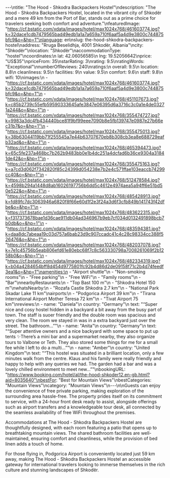 ---\ntitle: "The Hood - Shkodra Backpackers Hostel"\ndescription: "The Hood - Shkodra Backpackers Hostel, located in the vibrant city of Shkodër and a mere 49 km from the Port of Bar, stands out as a prime choice for travelers seeking both comfort and adventure."\nfeaturedImage: "https://cf.bstatic.com/xdata/images/hotel/max1024x768/461603774.jpg?k=32dace1cdb7479565bad49edb1a1a7a659a710f6aaf5a4d9e3800c744875bfc9&o=&hp=1"\nlanguage: en\nslug: the-hood-shkodra-backpackers-hostel\naddress: "Rruga Beselidhja, 4001 Shkodër, Albania"\ncity: "Shkodër"\nlocation: "Shkodër"\naccommodationType: "hostel"\ncoordinates:\n  lat: 42.06056585\n  lng: 19.52056642\nprice: "US$35"\npriceFrom: 35\nstarRating: 3\nrating: 9.5\nratingWords: "Exceptional"\nnumberOfReviews: 240\nratings:\n  overall: 9.5\n  location: 8.8\n  cleanliness: 9.5\n  facilities: 9\n  value: 9.5\n  comfort: 9.6\n  staff: 9.8\n  wifi: 10\nimages:\n  - "https://cf.bstatic.com/xdata/images/hotel/max1024x768/461603774.jpg?k=32dace1cdb7479565bad49edb1a1a7a659a710f6aaf5a4d9e3800c744875bfc9&o=&hp=1"\n  - "https://cf.bstatic.com/xdata/images/hotel/max1024x768/451107673.jpg?k=c85b2739c55efb59590333645afe3847e06395d6a3716c3c0a1e4de03271a244&o=&hp=1"\n  - "https://cf.bstatic.com/xdata/images/hotel/max1024x768/355474727.jpg?k=9983a3dc4fb434440bce81f9bf99eee7090b8e5fb139747e0987e27b66ec31b7&o=&hp=1"\n  - "https://cf.bstatic.com/xdata/images/hotel/max1024x768/355475013.jpg?k=38b63044119bb71f255545a7e44b63707670eb8b308cb3ea8e688729eafb32ad&o=&hp=1"\n  - "https://cf.bstatic.com/xdata/images/hotel/max1024x768/465394473.jpg?k=65c5fe237a468bc7b262b9483bb0e1b4dc251a4dcfad6b36ce9304a31841de42&o=&hp=1"\n  - "https://cf.bstatic.com/xdata/images/hotel/max1024x768/355475163.jpg?k=a7cd3d062f7342820f85c24399d054238e7b2e4c571ffae103eaccb74299cc40&o=&hp=1"\n  - "https://cf.bstatic.com/xdata/images/hotel/max1024x768/512478584.jpg?k=4598b294a1448d8ab16026197756b6dd5c4612e4974aea5a94ff6e51bd50e522&o=&hp=1"\n  - "https://cf.bstatic.com/xdata/images/hotel/max1024x768/485428913.jpg?k=fd89fc7dc3063946a6820f8f66e60d1f2e3f24a3d6f3cfb849b141743f42dfbe&o=&hp=1"\n  - "https://cf.bstatic.com/xdata/images/hotel/max1024x768/483622315.jpg?k=f317373678bae1d36cae911db04ad346967b9eb7cf034d0132491898bcb7b0db&o=&hp=1"\n  - "https://cf.bstatic.com/xdata/images/hotel/max1024x768/483594381.jpg?k=daa8dc7abeaa19c03d757a6bab23d9c907ccadc41c4c28c98334cc388f526476&o=&hp=1"\n  - "https://cf.bstatic.com/xdata/images/hotel/max1024x768/482037078.jpg?k=7e1c45756b5eab806efd61e80ebc68f7c8c563330798a7008261069f2b1258b0&o=&hp=1"\n  - "https://cf.bstatic.com/xdata/images/hotel/max1024x768/482334319.jpg?k=b04a4284654bff8d454d9775801fc92b4d86d2de09158f71c2b4d74feedf3ea1&o=&hp=1"\namenities:\n  - "Airport shuttle"\n  - "Non-smoking rooms"\n  - "Free parking"\n  - "Free WiFi"\n  - "Family rooms"\n  - "Bar"\nnearbyRestaurants:\n  - "Top Bast 100 m"\n  - "Shkodra Hotel 150 m"\nwhatsNearby:\n  - "Rozafa Castle Shkodra 2.7 km"\n  - "National Park Skadar Lake 11 km"\nairports:\n  - "Podgorica Airport 39 km"\n  - "Tirana International Airport Mother Teresa 72 km"\n  - "Tivat Airport 75 km"\nreviews:\n  - name: "Daniela"\n    country: "Germany"\n    text: "“Super nice and cosy hostel hidden in a backyard a bit away from the busy part of town. The staff is suoer friendly and the double room was spacious and very clean. The room we stayed in was in a extra backyard just over the street. The bathroom...”"\n  - name: "Anita"\n    country: "Germany"\n    text: "“Super attentive owners and a nice backyard with some space to put up tents ✨There’s a mini bar and a supermarket nearby, they also organize tours to Valbone or Teth. They also stored some things for me for a small fee while I left to do a multi...”"\n  - name: "Amber"\n    country: "United Kingdom"\n    text: "“This hostel was situated in a brilliant location, only a few minutes walk from the centre. Klaus and his family were really friendly and happy to help with any queries we had. The garden had a bar and was a lovely chilled environment to meet new...”"\nbookingURL: "https://www.booking.com/hotel/al/the-hood-shkoder12.en-gb.html?aid=8035640"\nbestFor: "Best for Mountain Views"\nbestCategories: "Mountain Views"\ncategory: "Mountain Views"\n---\n\nGuests can enjoy the convenience of free private parking, making exploration of the surrounding area hassle-free. The property prides itself on its commitment to service, with a 24-hour front desk ready to assist, alongside offerings such as airport transfers and a knowledgeable tour desk, all connected by the seamless availability of free WiFi throughout the premises.

Accommodations at The Hood - Shkodra Backpackers Hostel are thoughtfully designed, with each room featuring a patio that opens up to breathtaking mountain views. The shared bathroom facilities are well-maintained, ensuring comfort and cleanliness, while the provision of bed linen adds a touch of home.

For those flying in, Podgorica Airport is conveniently located just 59 km away, making The Hood - Shkodra Backpackers Hostel an accessible gateway for international travelers looking to immerse themselves in the rich culture and stunning landscapes of Shkodër.